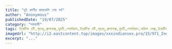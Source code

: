 ```yaml
---
title: "দুই রমণীর কামকেলি শেষ পর্ব"
author: "Anonymous"
publishedDate: "19/07/2025"
category: "সমকামী"
tags: ইরোটিক চটি,গৃহবধূ,গ্রুপসেক্স,যুবতী,লেসবিয়ান,ইরোটিক চটি,গৃহবধূ,গ্রুপসেক্স,যুবতী,লেসবিয়ান,অফিস সেক্স,ইরোটিক চটি,গ্রুপসেক্স,যুবতী,শাশুড়ি,ইরোটিক চটি,লেসবিয়ান,ইরোটিক চটি,গ্রুপসেক্স,চটি উপন্যাস,পরকীয়া,বৌদি,যুবতী,সেরা চটি,গ্রুপসেক্স,পরকীয়া,পাছাচোদা,যুবতী,লেসবিয়ান
imageUrl: "http://i2.eastcontent.top/images/xxxindiansex.pro/15/971_Indian.jpg"
excerpt: "..."
---
```



